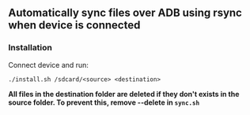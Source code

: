 ## Automatically sync files over ADB using rsync when device is connected

### Installation

Connect device and run:

```
./install.sh /sdcard/<source> <destination>
```

**All files in the destination folder are deleted if they don't exists in the source folder. To prevent this, remove --delete in `sync.sh`**
